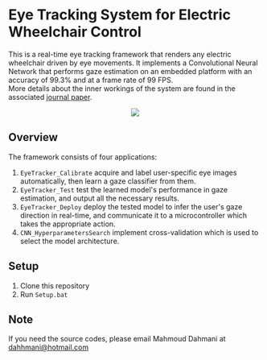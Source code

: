 # Eye Tracking System for Electric Wheelchair Control          			             
This is a real-time eye tracking framework that renders any electric wheelchair driven by eye movements.
It implements a Convolutional Neural Network that performs gaze estimation on an embedded platform with an accuracy of 99.3% and at a frame rate of 99 FPS.  
More details about the inner workings of the system are found in the associated [journal paper](https://www.mdpi.com/1424-8220/20/14/3936).
<p align="center">
  <img src="https://github.com/dahhmani/Eye-Controlled-Wheelchair/blob/master/Demo/WholeSystem.gif?raw=true">
</p>

## Overview
The framework consists of four applications:
1. ```EyeTracker_Calibrate``` acquire and label user-specific eye images automatically, then learn a gaze classifier from them.
2. ```EyeTracker_Test``` test the learned model's performance in gaze estimation, and output all the necessary results.
3. ```EyeTracker_Deploy``` deploy the tested model to infer the user's gaze direction in real-time, and communicate it to a microcontroller which takes the appropriate action.
4. ```CNN_HyperparametersSearch``` implement cross-validation which is used to select the model architecture.

## Setup
1. Clone this repository
2. Run ```Setup.bat```

## Note 
If you need the source codes, please email Mahmoud Dahmani at dahhmani@hotmail.com